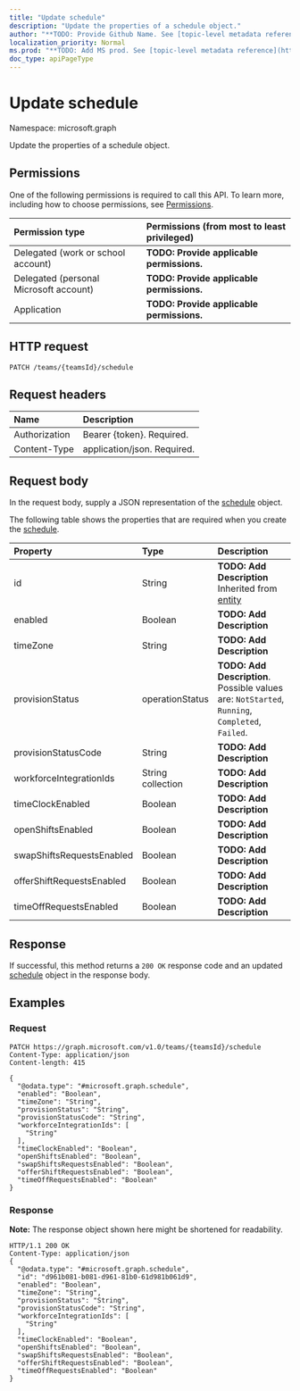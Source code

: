 ```yaml
---
title: "Update schedule"
description: "Update the properties of a schedule object."
author: "**TODO: Provide Github Name. See [topic-level metadata reference](https://msgo.azurewebsites.net/add/document/guidelines/metadata.html#topic-level-metadata)**"
localization_priority: Normal
ms.prod: "**TODO: Add MS prod. See [topic-level metadata reference](https://msgo.azurewebsites.net/add/document/guidelines/metadata.html#topic-level-metadata)**"
doc_type: apiPageType
---
```


# Update schedule

Namespace: microsoft.graph

Update the properties of a schedule object.

## Permissions
One of the following permissions is required to call this API. To learn more, including how to choose permissions, see [Permissions](/concepts/permissions-reference.md).

|Permission type|Permissions (from most to least privileged)|
|:---|:---|
|Delegated (work or school account)|**TODO: Provide applicable permissions.**|
|Delegated (personal Microsoft account)|**TODO: Provide applicable permissions.**|
|Application|**TODO: Provide applicable permissions.**|

## HTTP request

<!-- {
  "blockType": "ignored"
}
-->
``` http
PATCH /teams/{teamsId}/schedule
```

## Request headers
|Name|Description|
|:---|:---|
|Authorization|Bearer {token}. Required.|
|Content-Type|application/json. Required.|

## Request body
In the request body, supply a JSON representation of the [schedule](../resources/schedule.md) object.

The following table shows the properties that are required when you create the [schedule](../resources/schedule.md).

|Property|Type|Description|
|:---|:---|:---|
|id|String|**TODO: Add Description** Inherited from [entity](../resources/entity.md)|
|enabled|Boolean|**TODO: Add Description**|
|timeZone|String|**TODO: Add Description**|
|provisionStatus|operationStatus|**TODO: Add Description**. Possible values are: `NotStarted`, `Running`, `Completed`, `Failed`.|
|provisionStatusCode|String|**TODO: Add Description**|
|workforceIntegrationIds|String collection|**TODO: Add Description**|
|timeClockEnabled|Boolean|**TODO: Add Description**|
|openShiftsEnabled|Boolean|**TODO: Add Description**|
|swapShiftsRequestsEnabled|Boolean|**TODO: Add Description**|
|offerShiftRequestsEnabled|Boolean|**TODO: Add Description**|
|timeOffRequestsEnabled|Boolean|**TODO: Add Description**|



## Response

If successful, this method returns a `200 OK` response code and an updated [schedule](../resources/schedule.md) object in the response body.

## Examples

### Request
<!-- {
  "blockType": "request",
  "name": "update_schedule"
}
-->
``` http
PATCH https://graph.microsoft.com/v1.0/teams/{teamsId}/schedule
Content-Type: application/json
Content-length: 415

{
  "@odata.type": "#microsoft.graph.schedule",
  "enabled": "Boolean",
  "timeZone": "String",
  "provisionStatus": "String",
  "provisionStatusCode": "String",
  "workforceIntegrationIds": [
    "String"
  ],
  "timeClockEnabled": "Boolean",
  "openShiftsEnabled": "Boolean",
  "swapShiftsRequestsEnabled": "Boolean",
  "offerShiftRequestsEnabled": "Boolean",
  "timeOffRequestsEnabled": "Boolean"
}
```


### Response
**Note:** The response object shown here might be shortened for readability.
<!-- {
  "blockType": "response",
  "truncated": true
}
-->
``` http
HTTP/1.1 200 OK
Content-Type: application/json
{
  "@odata.type": "#microsoft.graph.schedule",
  "id": "d961b081-b081-d961-81b0-61d981b061d9",
  "enabled": "Boolean",
  "timeZone": "String",
  "provisionStatus": "String",
  "provisionStatusCode": "String",
  "workforceIntegrationIds": [
    "String"
  ],
  "timeClockEnabled": "Boolean",
  "openShiftsEnabled": "Boolean",
  "swapShiftsRequestsEnabled": "Boolean",
  "offerShiftRequestsEnabled": "Boolean",
  "timeOffRequestsEnabled": "Boolean"
}
```

